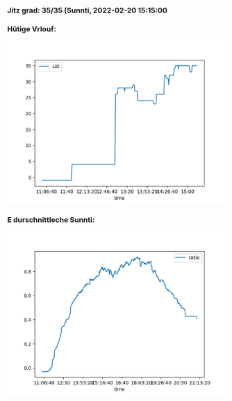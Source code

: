 ### Jitz grad: 35/35 (Sunnti, 2022-02-20 15:15:00

### Hütige Vrlouf:
![Graph](Today.png)

### E durschnittleche Sunnti:
![Graph](Sunnti.png)